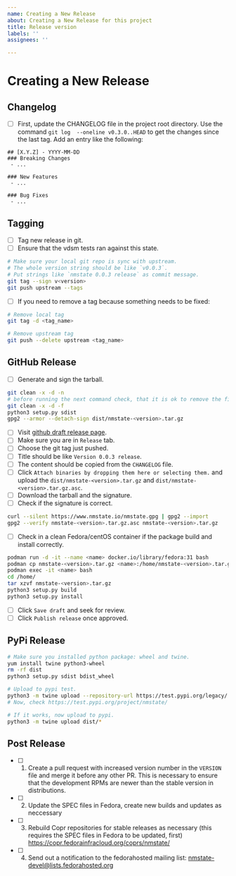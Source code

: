 ```yaml
---
name: Creating a New Release
about: Creating a New Release for this project
title: Release version
labels: ''
assignees: ''

---
```


# Creating a New Release
## Changelog

- [ ] First, update the CHANGELOG file in the project root directory. Use the command
`git log  --oneline v0.3.0..HEAD` to get the changes since the last tag. Add
an entry like the following:

```
## [X.Y.Z] - YYYY-MM-DD
### Breaking Changes
 - ...

### New Features
 - ...

### Bug Fixes
 - ...

```

## Tagging

- [ ] Tag new release in git.
- [ ] Ensure that the vdsm tests ran against this state.
```bash
# Make sure your local git repo is sync with upstream.
# The whole version string should be like `v0.0.3`.
# Put strings like `nmstate 0.0.3 release` as commit message.
git tag --sign v<version>
git push upstream --tags
```

- [ ] If you need to remove a tag because something needs to be fixed:
```bash
# Remove local tag
git tag -d <tag_name>

# Remove upstream tag
git push --delete upstream <tag_name>
```

## GitHub Release

- [ ] Generate and sign the tarball.

```bash
git clean -x -d -n
# before running the next command check, that it is ok to remove the files
git clean -x -d -f
python3 setup.py sdist
gpg2 --armor --detach-sign dist/nmstate-<version>.tar.gz
```

- [ ] Visit [github draft release page][1].
- [ ] Make sure you are in `Release` tab.
- [ ] Choose the git tag just pushed.
- [ ] Title should be like `Version 0.0.3 release`.
- [ ] The content should be copied from the `CHANGELOG` file.
- [ ] Click `Attach binaries by dropping them here or selecting them.` and upload
  the `dist/nmstate-<version>.tar.gz` and `dist/nmstate-<version>.tar.gz.asc`.
- [ ] Download the tarball and the signature.
- [ ] Check if the signature is correct.
```bash
curl --silent https://www.nmstate.io/nmstate.gpg | gpg2 --import
gpg2 --verify nmstate-<version>.tar.gz.asc nmstate-<version>.tar.gz
```
- [ ] Check in a clean Fedora/centOS container if the package build and install correctly.
```bash
podman run -d -it --name <name> docker.io/library/fedora:31 bash
podman cp nmstate-<version>.tar.gz <name>:/home/nmstate-<version>.tar.gz
podman exec -it <name> bash
cd /home/
tar xzvf nmstate-<version>.tar.gz
python3 setup.py build
python3 setup.py install
```
- [ ] Click `Save draft` and seek for review.
- [ ] Click `Publish release` once approved.

## PyPi Release

```bash
# Make sure you installed python package: wheel and twine.
yum install twine python3-wheel
rm -rf dist
python3 setup.py sdist bdist_wheel

# Upload to pypi test.
python3 -m twine upload --repository-url https://test.pypi.org/legacy/ dist/*
# Now, check https://test.pypi.org/project/nmstate/

# If it works, now upload to pypi.
python3 -m twine upload dist/*
```

## Post Release

- [ ] 1. Create a pull request with increased version number in the `VERSION` file
   and merge it before any other PR. This is necessary to ensure that the
   development RPMs are newer than the stable version in distributions.

- [ ] 2. Update the SPEC files in Fedora, create new builds and updates as neccessary

- [ ] 3. Rebuild Copr repositories for stable releases as necessary (this requires
   the SPEC files in Fedora to be updated, first)
   https://copr.fedorainfracloud.org/coprs/nmstate/

- [ ] 4. Send out a notification to the fedorahosted mailing list:
   nmstate-devel@lists.fedorahosted.org

[1]: https://github.com/nmstate/nmstate/releases/new
